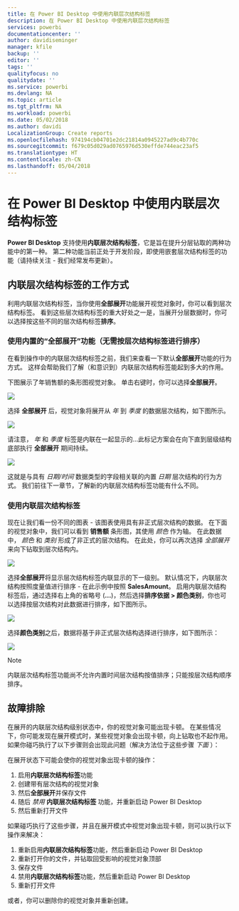 ```yaml
---
title: 在 Power BI Desktop 中使用内联层次结构标签
description: 在 Power BI Desktop 中使用内联层次结构标签
services: powerbi
documentationcenter: ''
author: davidiseminger
manager: kfile
backup: ''
editor: ''
tags: ''
qualityfocus: no
qualitydate: ''
ms.service: powerbi
ms.devlang: NA
ms.topic: article
ms.tgt_pltfrm: NA
ms.workload: powerbi
ms.date: 05/02/2018
ms.author: davidi
LocalizationGroup: Create reports
ms.openlocfilehash: 974194cb04701e2dc21814a0945227ad9c4b770c
ms.sourcegitcommit: f679c05d029ad0765976d530effde744eac23af5
ms.translationtype: HT
ms.contentlocale: zh-CN
ms.lasthandoff: 05/04/2018
---
```

# <a name="use-inline-hierarchy-labels-in-power-bi-desktop"></a>在 Power BI Desktop 中使用内联层次结构标签
**Power BI Desktop** 支持使用**内联层次结构标签**，它是旨在提升分层钻取的两种功能中的第一种。 第二种功能当前正处于开发阶段，即使用嵌套层次结构标签的功能（请持续关注 - 我们经常发布更新）。   

## <a name="how-inline-hierarchy-labels-work"></a>内联层次结构标签的工作方式
利用内联层次结构标签，当你使用**全部展开**功能展开视觉对象时，你可以看到层次结构标签。 看到这些层次结构标签的重大好处之一是，当展开分层数据时，你可以选择按这些不同的层次结构标签**排序**。

### <a name="using-the-built-in-expand-all-feature-without-sorting-by-hierarchy-labels"></a>使用内置的“全部展开”功能（无需按层次结构标签进行排序）
在看到操作中的内联层次结构标签之前，我们来查看一下默认**全部展开**功能的行为方式。 这样会帮助我们了解（和意识到）内联层次结构标签能起到多大的作用。

下图展示了年销售额的条形图视觉对象。 单击右键时，你可以选择**全部展开**。

![](media/desktop-inline-hierarchy-labels/inlinehierarchy_4.png)

选择 **全部展开** 后，视觉对象将展开从 *年* 到 *季度* 的数据层次结构，如下图所示。

![](media/desktop-inline-hierarchy-labels/inlinehierarchy_5.png)

请注意， *年* 和 *季度* 标签是内联在一起显示的…此标记方案会在向下直到层级结构底部执行 **全部展开** 期间持续。

![](media/desktop-inline-hierarchy-labels/inlinehierarchy_6.png)

这就是与具有 *日期/时间* 数据类型的字段相关联的内置 *日期* 层次结构的行为方式。 我们前往下一章节，了解新的内联层次结构标签功能有什么不同。

### <a name="using-inline-hierarchy-labels"></a>使用内联层次结构标签
现在让我们看一份不同的图表 - 该图表使用具有非正式层次结构的数据。 在下面的视觉对象中，我们可以看到 **销售额** 条形图，其使用 *颜色* 作为轴。 在此数据中， *颜色* 和 *类别* 形成了非正式的层次结构。 在此处，你可以再次选择 *全部展开* 来向下钻取到层次结构内。

![](media/desktop-inline-hierarchy-labels/inlinehierarchy_7.png)

选择**全部展开**将显示层次结构标签内联显示的下一级别。 默认情况下，内联层次结构按照度量值进行排序 - 在此示例中按照 **SalesAmount**。 启用内联层次结构标签后，通过选择右上角的省略号 (**...**)，然后选择**排序依据 > 颜色类别**，你也可以选择按层次结构对此数据进行排序，如下图所示。

![](media/desktop-inline-hierarchy-labels/inlinehierarchy_8.png)

选择**颜色类别**之后，数据将基于非正式层次结构选择进行排序，如下图所示：

![](media/desktop-inline-hierarchy-labels/inlinehierarchy_9.png)

> [!NOTE]
> 内联层次结构标签功能尚不允许内置时间层次结构按值排序；只能按层次结构顺序排序。
> 
> 

## <a name="troubleshooting"></a>故障排除
在展开的内联层次结构级别状态中，你的视觉对象可能出现卡顿。 在某些情况下，你可能发现在展开模式时，某些视觉对象会出现卡顿，向上钻取也不起作用。 如果你碰巧执行了以下步骤则会出现此问题（解决方法位于这些步骤 *下面* ）：

在展开状态下可能会使你的视觉对象出现卡顿的操作：

1. 启用**内联层次结构标签**功能
2. 创建带有层次结构的视觉对象
3. 然后**全部展开**并保存文件
4. 随后 *禁用* **内联层次结构标签** 功能，并重新启动 Power BI Desktop
5. 然后重新打开文件

如果碰巧执行了这些步骤，并且在展开模式中视觉对象出现卡顿，则可以执行以下操作来解决：

1. 重新启用**内联层次结构标签**功能，然后重新启动 Power BI Desktop
2. 重新打开你的文件，并钻取回受影响的视觉对象顶部
3. 保存文件
4. 禁用**内联层次结构标签**功能，然后重新启动 Power BI Desktop
5. 重新打开文件

或者，你可以删除你的视觉对象并重新创建。

